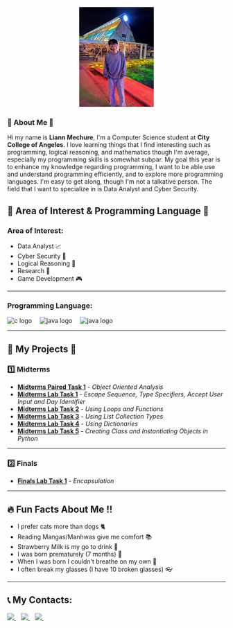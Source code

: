 <div align="center">
  <img height="230" src="https://github.com/LiannMechure/7OOP-Projects-Repo/raw/main/picture/03aff5c5-8bd0-4bc6-b948-406d00fe19ee.jpg"  /><br>
</div>

### 🎇 About Me 🎇
Hi my name is **Liann Mechure**, I'm a Computer Science student at **City College of Angeles**. I love learning things that I find interesting such as programming, logical reasoning, and mathematics though I'm average,   especially my programming skills is somewhat subpar.  My goal this year is to enhance my knowledge regarding programming, I want to be able use and understand programming efficiently, and to explore more programming languages. I'm easy to get along, though I'm not a talkative person. The field that I want to specialize in is Data Analyst and Cyber Security.
<br>
## 💎 Area of Interest & Programming Language 💎
### Area of Interest:
  - Data Analyst 📈
  - Cyber Security 🤖
  - Logical Reasoning 🧠
  - Research 📔
  - Game Development 🎮

---

### Programming Language:
<div align="left">
  <img src="https://cdn.jsdelivr.net/gh/devicons/devicon/icons/c/c-original.svg" height="40" alt="c logo"  />
  <img width="10" />
  <img src="https://cdn.jsdelivr.net/gh/devicons/devicon/icons/java/java-original.svg" height="40" alt="java logo"  />
  <img width="10" />
  <img src="https://cdn.jsdelivr.net/gh/devicons/devicon/icons/python/python-original.svg" height="40" alt="java logo"  />
  <img width="10" />
</div>

---

## 📰 My Projects 📰
### 1️⃣ Midterms
  - [**Midterms Paired Task 1**](https://github.com/LiannMechure/7OOP-Projects-Repo/blob/60dcf67d3b57cc705ea430787cba1aafd5279299/midterms/Midterms%20Paired%20Task%201%20-%20Mechure.pdf) - _Object Oriented Analysis_<br>
  - [**Midterms Lab Task 1**](https://github.com/LiannMechure/7OOP-Projects-Repo/blob/cd41eb09b077b5e2de905f3d63bb90c190ab4960/midterms/Midterms%20Lab%20Task%201%20-%20Mechure.pdf) - _Escape Sequence, Type Specifiers, Accept User Input and Day Identifier_<br>
  - [**Midterms Lab Task 2**](https://github.com/LiannMechure/7OOP-Projects-Repo/blob/cd41eb09b077b5e2de905f3d63bb90c190ab4960/midterms/Midterms%20Lab%20Task%202%20-%20Mechure.pdf) - _Using Loops and Functions_<br>
  - [**Midterms Lab Task 3**](https://github.com/LiannMechure/7OOP-Projects-Repo/blob/cd41eb09b077b5e2de905f3d63bb90c190ab4960/midterms/Midterms%20Lab%20Task%203%20-%20Mechure.pdf) - _Using List Collection Types_<br>
  - [**Midterms Lab Task 4**](https://github.com/LiannMechure/7OOP-Projects-Repo/blob/cd41eb09b077b5e2de905f3d63bb90c190ab4960/midterms/Midterms%20Lab%20Task%204%20-%20Mechure.pdf) - _Using Dictionaries_<br>
  - [**Midterms Lab Task 5**](https://github.com/LiannMechure/7OOP-Projects-Repo/blob/cd41eb09b077b5e2de905f3d63bb90c190ab4960/midterms/Midterms%20Lab%20Task%205%20-%20Mechure.pdf) - _Creating Class and Instantiating Objects in Python_<br>
  
---

### 2️⃣ Finals
  - [**Finals Lab Task 1**](https://github.com/LiannMechure/7OOP-Projects-Repo/blob/b77a8bce411b8167947acbedd92263f663cfe8e2/finals/Finals%20Lab%20Task%201%20-%20Encapsulation%20-%20Mechure.pdf) - _Encapsulation_<br>

--- 

## 🔥 Fun Facts About Me !!
  - I prefer cats more than dogs 🐈
  - Reading Mangas/Manhwas give me comfort 📚
  - Strawberry Milk is my go to drink 🍓
  - I was born prematurely (7 months) 🍼
  - When I was born I couldn't breathe on my own 👶
  - I often break my glasses (I have 10 broken glasses) 👓

---

## 📞 My Contacts:
<p align="left">
  <a href="https://mail.google.com/mail/u/0/?fs=1&to=lmechure24-0048@cca.edu.ph&tf=cm" target="_blank">
    <img src="https://img.shields.io/badge/Email-D14836?style=for-the-badge&logo=gmail&logoColor=white" height="40"/>
  </a>
  &nbsp;&nbsp;
  <a href="https://www.facebook.com/lii.mich" target="_blank">
    <img src="https://img.shields.io/badge/Facebook-1877F2?style=for-the-badge&logo=facebook&logoColor=white" height="40"/>
  </a>
  &nbsp;&nbsp;
  <a href="https://www.instagram.com/hyouu.ichi" target="_blank">
    <img src="https://img.shields.io/badge/Instagram-E4405F?style=for-the-badge&logo=instagram&logoColor=white" height="40"/>
  </a>
  &nbsp;&nbsp;
</p>
